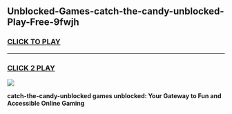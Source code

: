 
## Unblocked-Games-catch-the-candy-unblocked-Play-Free-9fwjh
<h3>
<a href="https://premium76.site?title=catch-the-candy-unblocked&ref=23A">CLICK TO PLAY</a></h3>
<hr>

<h3>
<a href="https://premium76.site?title=catch-the-candy-unblocked&ref=23A">CLICK 2 PLAY</a>
  
</h3>

<a href="https://premium76.site?title=catch-the-candy-unblocked&ref=23A"><img src="https://clearcache.store/games.png"></a>


**catch-the-candy-unblocked games unblocked: Your Gateway to Fun and Accessible Online Gaming**
